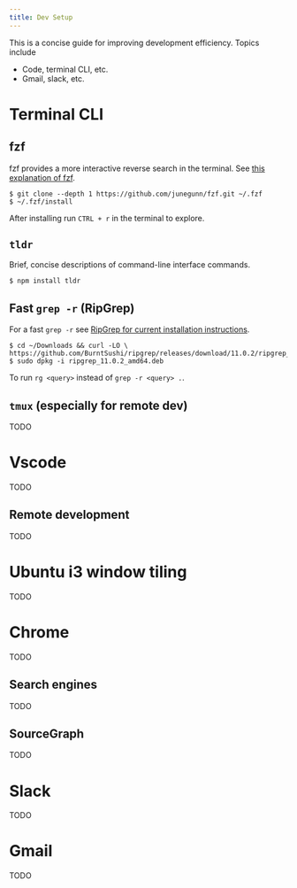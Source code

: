 ```yaml
---
title: Dev Setup
---
```


This is a concise guide for improving development efficiency. Topics include
* Code, terminal CLI, etc.
* Gmail, slack, etc.

# Terminal CLI

## fzf

fzf provides a more interactive reverse search in the terminal. See [this explanation of fzf](https://remysharp.com/2018/08/23/cli-improved#fzf--ctrlr).

```
$ git clone --depth 1 https://github.com/junegunn/fzf.git ~/.fzf
$ ~/.fzf/install
```

After installing run `CTRL + r` in the terminal to explore.

## `tldr`

Brief, concise descriptions of command-line interface commands.

```
$ npm install tldr
```

## Fast `grep -r` (RipGrep)

For a fast `grep -r` see [RipGrep for current installation instructions](https://github.com/BurntSushi/ripgrep#installation).

```
$ cd ~/Downloads && curl -LO \ 
https://github.com/BurntSushi/ripgrep/releases/download/11.0.2/ripgrep_11.0.2_amd64.deb
$ sudo dpkg -i ripgrep_11.0.2_amd64.deb
```

To run `rg <query>` instead of `grep -r <query> .`.

## `tmux` (especially for remote dev)
TODO

# Vscode
TODO

## Remote development
TODO

# Ubuntu i3 window tiling
TODO

# Chrome
TODO

## Search engines
TODO

## SourceGraph
TODO

# Slack
TODO

# Gmail
TODO
